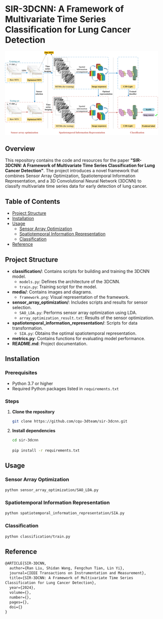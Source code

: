 # SIR-3DCNN: A Framework of Multivariate Time Series Classification for Lung Cancer Detection
![SIR-3DCNN diagram](media/framework.png)

## Overview
This repository contains the code and resources for the paper **"SIR-3DCNN: A Framework of Multivariate Time Series Classification for Lung Cancer Detection"**. The project introduces a novel framework that combines Sensor Array Optimization, Spatiotemporal Information Representation, and a 3D Convolutional Neural Network (3DCNN) to classify multivariate time series data for early detection of lung cancer.

## Table of Contents

- [Project Structure](#project-structure)
- [Installation](#installation)
- [Usage](#usage)
  - [Sensor Array Optimization](#sensor-array-optimization)
  - [Spatiotemporal Information Representation](#spatiotemporal-information-representation)
  - [Classification](#classification)
- [Reference](#reference)



## Project Structure
- **classification/**: Contains scripts for building and training the 3DCNN model.
  - `models.py`: Defines the architecture of the 3DCNN.
  - `train.py`: Training script for the model.
- **media/**: Contains images and diagrams.
  - `framework.png`: Visual representation of the framework.
- **sensor_array_optimization/**: Includes scripts and results for sensor selection.
  - `SAO_LDA.py`: Performs sensor array optimization using LDA.
  - `array_optimization_result.txt`: Results of the sensor optimization.
- **spatiotemporal_information_representation/**: Scripts for data transformation.
  - `SIA.py`: Obtains the optimal spatiotemporal representation.
- **metrics.py**: Contains functions for evaluating model performance.
- **README.md**: Project documentation.

## Installation

### Prerequisites

- Python 3.7 or higher
- Required Python packages listed in `requirements.txt`

### Steps

1. **Clone the repository**

   ```bash
   git clone https://github.com/cqu-3dteam/sir-3dcnn.git
2. **Install dependencies**
   ```bash
   cd sir-3dcnn

   pip install -r requirements.txt

## Usage

### Sensor Array Optimization
```bash
python sensor_array_optimization/SAO_LDA.py
```

### Spatiotemporal Information Representation
```bash
python spatiotemporal_information_representation/SIA.py
```
### Classification

```bash
python classification/train.py
```

## Reference
```
@ARTICLE{SIR-3DCNN,
  author={Ran Liu, Shidan Wang, Fengchun Tian, Lin Yi},
  journal={IEEE Transactions on Instrumentation and Measurement}, 
  title={SIR-3DCNN: A Framework of Multivariate Time Series Classification for Lung Cancer Detection}, 
  year={2024},
  volume={},
  number={},
  pages={},
  doi={}
}
```
